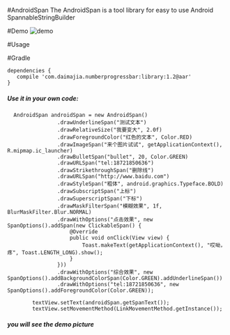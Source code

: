 #AndroidSpan
The AndroidSpan is a tool library for easy to use Android SpannableStringBuilder

#Demo
![demo](http://7o4zmy.com1.z0.glb.clouddn.com/QQ20151017-2.png)

#Usage

#Gradle
```
dependencies {
   compile 'com.daimajia.numberprogressbar:library:1.2@aar'
}
```
##### Use it in your own code:
```
  AndroidSpan androidSpan = new AndroidSpan()
                .drawUnderlineSpan("测试文本")
                .drawRelativeSize("我要变大", 2.0f)
                .drawForegroundColor("红色的文本", Color.RED)
                .drawImageSpan("来个图片试试", getApplicationContext(), R.mipmap.ic_launcher)
                .drawBulletSpan("bullet", 20, Color.GREEN)
                .drawURLSpan("tel:18721850636")
                .drawStrikethroughSpan("删除线")
                .drawURLSpan("http://www.baidu.com")
                .drawStyleSpan("粗体", android.graphics.Typeface.BOLD)
                .drawSubscriptSpan("上标")
                .drawSuperscriptSpan("下标")
                .drawMaskFilterSpan("模糊效果", 1f, BlurMaskFilter.Blur.NORMAL)
                .drawWithOptions("点击效果", new SpanOptions().addSpan(new ClickableSpan() {
                    @Override
                    public void onClick(View view) {
                        Toast.makeText(getApplicationContext(), "哎呦，疼", Toast.LENGTH_LONG).show();
                    }
                }))
                .drawWithOptions("综合效果", new SpanOptions().addBackgroundColorSpan(Color.GREEN).addUnderlineSpan())
                .drawWithOptions("tel:18721850636", new SpanOptions().addForegroundColor(Color.GREEN));

        textView.setText(androidSpan.getSpanText());
        textView.setMovementMethod(LinkMovementMethod.getInstance());
```
##### you will see the demo picture
